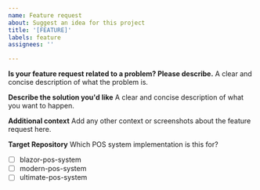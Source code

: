 ```yaml
---
name: Feature request
about: Suggest an idea for this project
title: '[FEATURE]'
labels: feature
assignees: ''

---
```


**Is your feature request related to a problem? Please describe.**
A clear and concise description of what the problem is.

**Describe the solution you'd like**
A clear and concise description of what you want to happen.

**Additional context**
Add any other context or screenshots about the feature request here.

**Target Repository**
Which POS system implementation is this for?
- [ ] blazor-pos-system
- [ ] modern-pos-system
- [ ] ultimate-pos-system